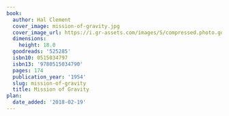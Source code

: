 ```yaml
---
book:
  author: Hal Clement
  cover_image: mission-of-gravity.jpg
  cover_image_url: https://i.gr-assets.com/images/S/compressed.photo.goodreads.com/books/1328628795l/525285._SY160_.jpg
  dimensions:
    height: 18.0
  goodreads: '525285'
  isbn10: 0515034797
  isbn13: '9780515034790'
  pages: 174
  publication_year: '1954'
  slug: mission-of-gravity
  title: Mission of Gravity
plan:
  date_added: '2018-02-19'
---
```

